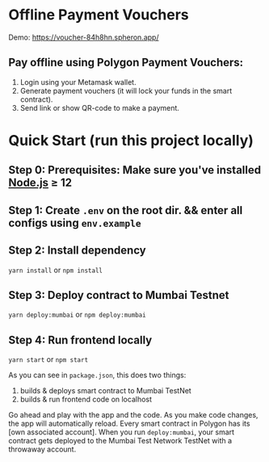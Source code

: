 Offline Payment Vouchers
==================

Demo: https://voucher-84h8hn.spheron.app/

Pay offline using Polygon Payment Vouchers:
----------

1. Login using your Metamask wallet.
2. Generate payment vouchers (it will lock your funds in the smart contract).
3. Send link or show QR-code to make a payment.

Quick Start (run this project locally)
===========
Step 0: Prerequisites: Make sure you've installed [Node.js] ≥ 12
-------------------------------------

Step 1: Create `.env` on the root dir. && enter  all configs using `env.example`
-------------------------------------

Step 2: Install dependency
-------------------------------------
`yarn install` or `npm install`


Step 3: Deploy contract to Mumbai Testnet
-------------------------------------
`yarn deploy:mumbai` or `npm deploy:mumbai`

Step 4: Run frontend locally
-------------------------------------
`yarn start` or `npm start`

As you can see in `package.json`, this does two things:

1. builds & deploys smart contract to Mumbai TestNet
2. builds & run frontend code on localhost

Go ahead and play with the app and the code. As you make code changes, the app will automatically reload. Every smart contract in Polygon has
its [own associated account]. When you run `deploy:mumbai`, your smart contract gets deployed to the Mumbai Test Network TestNet with a throwaway account.

[Demo]: https://voucher-84h8hn.spheron.app/

[React]: https://reactjs.org/

[Node.js]: https://nodejs.org/en/download/package-manager/

[Metamask Wallet]: https://metamask.io/

[hardhat]: https://hardhat.org/
